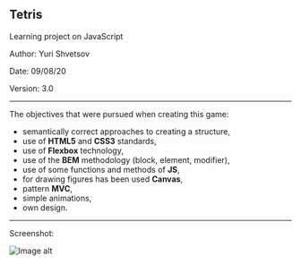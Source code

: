 ## Tetris
Learning project on JavaScript

Author: Yuri Shvetsov

Date: 09/08/20

Version: 3.0

------------
The objectives that were pursued when creating this game:
- semantically correct approaches to creating a structure,
- use of **HTML5** and **CSS3** standards,
- use of **Flexbox** technology,
- use of the **BEM** methodology (block, element, modifier),
- use of some functions and methods of **JS**,
- for drawing figures has been used **Canvas**,
- pattern **MVC**,
- simple animations,
- own design.

------------
Screenshot:

![Image alt](https://github.com/YuriShvetsov/tetris-js/blob/dev/screenshots/screen.gif)